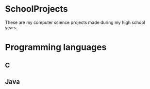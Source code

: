 # SchoolProjects
These are my computer science projects made during my high school years.
# Programming languages
## C
## Java
